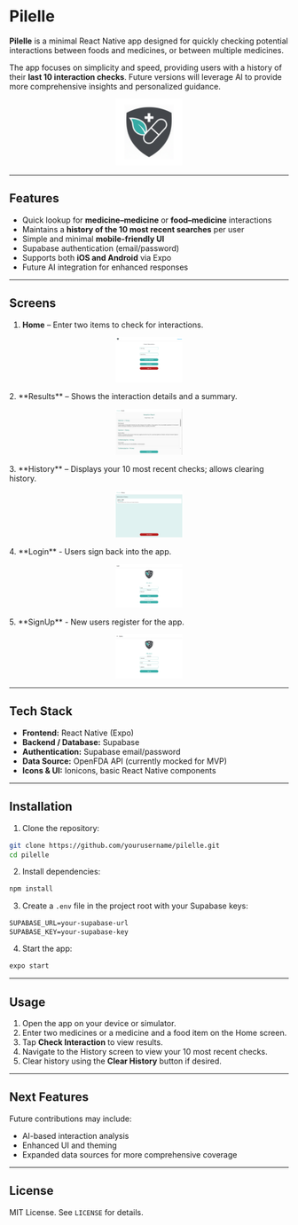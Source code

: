 # Pilelle

**Pilelle** is a minimal React Native app designed for quickly checking potential interactions between foods and medicines, or between multiple medicines.  

The app focuses on simplicity and speed, providing users with a history of their **last 10 interaction checks**. Future versions will leverage AI to provide more comprehensive insights and personalized guidance.

<p align="center">
  <img src="assets/icon.png" alt="Pilelle logo" width="120" />
</p>

---

## Features

- Quick lookup for **medicine–medicine** or **food–medicine** interactions  
- Maintains a **history of the 10 most recent searches** per user  
- Simple and minimal **mobile-friendly UI**  
- Supabase authentication (email/password)  
- Supports both **iOS and Android** via Expo  
- Future AI integration for enhanced responses  

---

## Screens

1. **Home** – Enter two items to check for interactions.  
<p align="center">
  <img src="assets/Home.png" alt="Pilelle Home Screen" width="120" />
</p>
2. **Results** – Shows the interaction details and a summary.  
<p align="center">
  <img src="assets/Results.png" alt="Pilelle Results Screen" width="120" />
</p>
3. **History** – Displays your 10 most recent checks; allows clearing history.  
<p align="center">
  <img src="assets/History.png" alt="Pilelle History Screen" width="120" />
</p>
4. **Login** - Users sign back into the app.
<p align="center">
  <img src="assets/Login.png" alt="Pilelle Login Screen" width="120" />
</p>
5. **SignUp** - New users register for the app.
<p align="center">
  <img src="assets/SignUp.png" alt="Pilelle SignUp Screen" width="120" />
</p>

---

## Tech Stack

- **Frontend:** React Native (Expo)  
- **Backend / Database:** Supabase  
- **Authentication:** Supabase email/password  
- **Data Source:** OpenFDA API (currently mocked for MVP)  
- **Icons & UI:** Ionicons, basic React Native components  

---

## Installation

1. Clone the repository:

```bash
git clone https://github.com/yourusername/pilelle.git
cd pilelle
```

2. Install dependencies:

```bash
npm install
```

3. Create a `.env` file in the project root with your Supabase keys:

```
SUPABASE_URL=your-supabase-url
SUPABASE_KEY=your-supabase-key
```

4. Start the app:

```bash
expo start
```

---

## Usage

1. Open the app on your device or simulator.  
2. Enter two medicines or a medicine and a food item on the Home screen.  
3. Tap **Check Interaction** to view results.  
4. Navigate to the History screen to view your 10 most recent checks.  
5. Clear history using the **Clear History** button if desired.  

---

## Next Features

Future contributions may include:

- AI-based interaction analysis  
- Enhanced UI and theming  
- Expanded data sources for more comprehensive coverage  

---

## License

MIT License. See `LICENSE` for details.